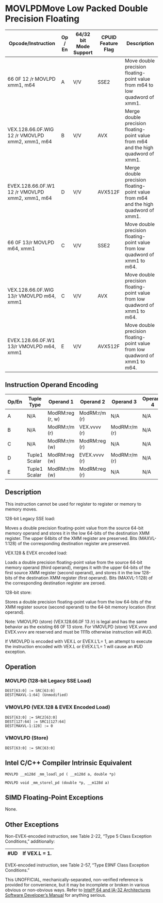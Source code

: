 # MOVLPD**Move Low Packed Double Precision Floating**

| Opcode/Instruction                              | Op / En | 64/32 bit Mode Support | CPUID Feature Flag | Description                                                                         |
| ----------------------------------------------- | ------- | ---------------------- | ------------------ | ----------------------------------------------------------------------------------- |
| 66 0F 12 /r MOVLPD xmm1, m64                    | A       | V/V                    | SSE2               | Move double precision floating-point value from m64 to low quadword of xmm1.        |
| VEX.128.66.0F.WIG 12 /r VMOVLPD xmm2, xmm1, m64 | B       | V/V                    | AVX                | Merge double precision floating-point value from m64 and the high quadword of xmm1. |
| EVEX.128.66.0F.W1 12 /r VMOVLPD xmm2, xmm1, m64 | D       | V/V                    | AVX512F            | Merge double precision floating-point value from m64 and the high quadword of xmm1. |
| 66 0F 13/r MOVLPD m64, xmm1                     | C       | V/V                    | SSE2               | Move double precision floating-point value from low quadword of xmm1 to m64.        |
| VEX.128.66.0F.WIG 13/r VMOVLPD m64, xmm1        | C       | V/V                    | AVX                | Move double precision floating-point value from low quadword of xmm1 to m64.        |
| EVEX.128.66.0F.W1 13/r VMOVLPD m64, xmm1        | E       | V/V                    | AVX512F            | Move double precision floating-point value from low quadword of xmm1 to m64.        |

## Instruction Operand Encoding

| Op/En | Tuple Type    | Operand 1        | Operand 2     | Operand 3     | Operand 4 |
| ----- | ------------- | ---------------- | ------------- | ------------- | --------- |
| A     | N/A           | ModRM:reg (r, w) | ModRM:r/m (r) | N/A           | N/A       |
| B     | N/A           | ModRM:r/m (r)    | VEX.vvvv (r)  | ModRM:r/m (r) | N/A       |
| C     | N/A           | ModRM:r/m (w)    | ModRM:reg (r) | N/A           | N/A       |
| D     | Tuple1 Scalar | ModRM:reg (w)    | EVEX.vvvv (r) | ModRM:r/m (r) | N/A       |
| E     | Tuple1 Scalar | ModRM:r/m (w)    | ModRM:reg (r) | N/A           | N/A       |

## Description

This instruction cannot be used for register to register or memory to memory moves.

128-bit Legacy SSE load:

Moves a double precision floating-point value from the source 64-bit memory operand and stores it in the low 64-bits of the destination XMM register. The upper 64bits of the XMM register are preserved. Bits (MAXVL-1:128) of the corresponding destination register are preserved.

VEX.128 & EVEX encoded load:

Loads a double precision floating-point value from the source 64-bit memory operand (third operand), merges it with the upper 64-bits of the first source XMM register (second operand), and stores it in the low 128-bits of the destination XMM register (first operand). Bits (MAXVL-1:128) of the corresponding destination register are zeroed.

128-bit store:

Stores a double precision floating-point value from the low 64-bits of the XMM register source (second operand) to the 64-bit memory location (first operand).

Note: VMOVLPD (store) (VEX.128.66.0F 13 /r) is legal and has the same behavior as the existing 66 0F 13 store. For VMOVLPD (store) VEX.vvvv and EVEX.vvvv are reserved and must be 1111b otherwise instruction will #​​​UD.

If VMOVLPD is encoded with VEX.L or EVEX.L’L= 1, an attempt to execute the instruction encoded with VEX.L or EVEX.L’L= 1 will cause an #​​​UD exception.

## Operation

### MOVLPD (128-bit Legacy SSE Load)

```
DEST[63:0] := SRC[63:0]
DEST[MAXVL-1:64] (Unmodified)

```

### VMOVLPD (VEX.128 & EVEX Encoded Load)

```
DEST[63:0] := SRC2[63:0]
DEST[127:64] := SRC1[127:64]
DEST[MAXVL-1:128] := 0

```

### VMOVLPD (Store)

```
DEST[63:0] := SRC[63:0]

```

## Intel C/C++ Compiler Intrinsic Equivalent

```
MOVLPD __m128d _mm_loadl_pd ( __m128d a, double *p)

```

```
MOVLPD void _mm_storel_pd (double *p, __m128d a)

```

## SIMD Floating-Point Exceptions

None.

## Other Exceptions

Non-EVEX-encoded instruction, see Table 2-22, “Type 5 Class Exception Conditions,” additionally:

| #​​​UD | If VEX.L = 1. |
| ------ | ------------- |

EVEX-encoded instruction, see Table 2-57, “Type E9NF Class Exception Conditions.”

This UNOFFICIAL, mechanically-separated, non-verified reference is provided for convenience, but it may be
incomplete or broken in various obvious or non-obvious
ways. Refer to [Intel® 64 and IA-32 Architectures Software Developer’s Manual](https://software.intel.com/en-us/download/intel-64-and-ia-32-architectures-sdm-combined-volumes-1-2a-2b-2c-2d-3a-3b-3c-3d-and-4) for anything serious.
